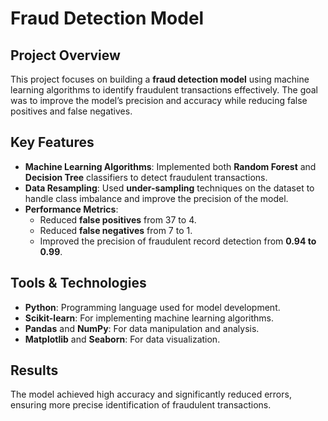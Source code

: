 # Fraud Detection Model

## Project Overview
This project focuses on building a **fraud detection model** using machine learning algorithms to identify fraudulent transactions effectively. The goal was to improve the model’s precision and accuracy while reducing false positives and false negatives.

## Key Features
- **Machine Learning Algorithms**: Implemented both **Random Forest** and **Decision Tree** classifiers to detect fraudulent transactions.
- **Data Resampling**: Used **under-sampling** techniques on the dataset to handle class imbalance and improve the precision of the model.
- **Performance Metrics**: 
  - Reduced **false positives** from 37 to 4.
  - Reduced **false negatives** from 7 to 1.
  - Improved the precision of fraudulent record detection from **0.94 to 0.99**.

## Tools & Technologies
- **Python**: Programming language used for model development.
- **Scikit-learn**: For implementing machine learning algorithms.
- **Pandas** and **NumPy**: For data manipulation and analysis.
- **Matplotlib** and **Seaborn**: For data visualization.

## Results
The model achieved high accuracy and significantly reduced errors, ensuring more precise identification of fraudulent transactions.

